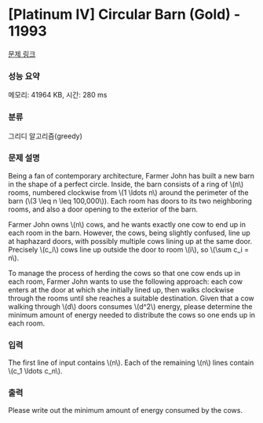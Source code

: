 # [Platinum IV] Circular Barn (Gold) - 11993 

[문제 링크](https://www.acmicpc.net/problem/11993) 

### 성능 요약

메모리: 41964 KB, 시간: 280 ms

### 분류

그리디 알고리즘(greedy)

### 문제 설명

<p>Being a fan of contemporary architecture, Farmer John has built a new barn in the shape of a perfect circle. Inside, the barn consists of a ring of \(n\) rooms, numbered clockwise from \(1 \ldots n\) around the perimeter of the barn (\(3 \leq n \leq 100,000\)). Each room has doors to its two neighboring rooms, and also a door opening to the exterior of the barn.</p>

<p>Farmer John owns \(n\) cows, and he wants exactly one cow to end up in each room in the barn. However, the cows, being slightly confused, line up at haphazard doors, with possibly multiple cows lining up at the same door. Precisely \(c_i\) cows line up outside the door to room \(i\), so \(\sum c_i = n\).</p>

<p>To manage the process of herding the cows so that one cow ends up in each room, Farmer John wants to use the following approach: each cow enters at the door at which she initially lined up, then walks clockwise through the rooms until she reaches a suitable destination. Given that a cow walking through \(d\) doors consumes \(d^2\) energy, please determine the minimum amount of energy needed to distribute the cows so one ends up in each room.</p>

### 입력 

 <p>The first line of input contains \(n\). Each of the remaining \(n\) lines contain \(c_1 \ldots c_n\).</p>

### 출력 

 <p>Please write out the minimum amount of energy consumed by the cows.</p>

